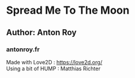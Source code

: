 Spread Me To The Moon
=====================

Author: Anton Roy
-----------------

### antonroy.fr

Made with Love2D : https://love2d.org/  
Using a bit of HUMP : Matthias Richter  